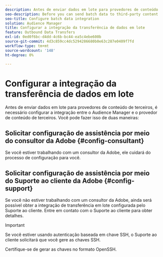 ```yaml
---
description: Antes de enviar dados em lote para provedores de conteúdo de terceiros, é necessário configurar a integração entre o Audience Manager e o provedor de conteúdo de terceiros.
seo-description: Before you can send batch data to third-party content providers, you need to configure the integration between Audience Manager and the third-party content provider.
seo-title: Configure batch data integration
solution: Audience Manager
title: Configurar a integração da transferência de dados em lote
feature: Outbound Data Transfers
exl-id: 0ed0f6bc-d4dd-4c6b-bc44-ea5c4ebe600b
source-git-commit: 4d3c859cc4dc5294286680b0e63c287e0409f7fd
workflow-type: tm+mt
source-wordcount: '148'
ht-degree: 0%

---
```


# Configurar a integração da transferência de dados em lote

Antes de enviar dados em lote para provedores de conteúdo de terceiros, é necessário configurar a integração entre o Audience Manager e o provedor de conteúdo de terceiros. Você pode fazer isso de duas maneiras:

## Solicitar configuração de assistência por meio do consultor da Adobe {#config-consultant}

Se você estiver trabalhando com um consultor da Adobe, ele cuidará do processo de configuração para você.

## Solicitar configuração de assistência por meio do Suporte ao cliente da Adobe {#config-support}

Se você não estiver trabalhando com um consultor da Adobe, ainda será possível obter a integração de transferência em lote configurada pelo Suporte ao cliente. Entre em contato com o Suporte ao cliente para obter detalhes.

>[!IMPORTANT]
>
>Se você estiver usando autenticação baseada em chave SSH, o Suporte ao cliente solicitará que você gere as chaves SSH.
>
> Certifique-se de gerar as chaves no formato OpenSSH.
